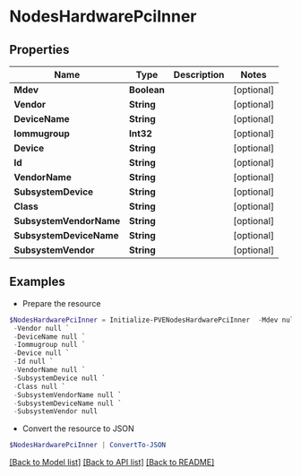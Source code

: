 # NodesHardwarePciInner
## Properties

Name | Type | Description | Notes
------------ | ------------- | ------------- | -------------
**Mdev** | **Boolean** |  | [optional] 
**Vendor** | **String** |  | [optional] 
**DeviceName** | **String** |  | [optional] 
**Iommugroup** | **Int32** |  | [optional] 
**Device** | **String** |  | [optional] 
**Id** | **String** |  | [optional] 
**VendorName** | **String** |  | [optional] 
**SubsystemDevice** | **String** |  | [optional] 
**Class** | **String** |  | [optional] 
**SubsystemVendorName** | **String** |  | [optional] 
**SubsystemDeviceName** | **String** |  | [optional] 
**SubsystemVendor** | **String** |  | [optional] 

## Examples

- Prepare the resource
```powershell
$NodesHardwarePciInner = Initialize-PVENodesHardwarePciInner  -Mdev null `
 -Vendor null `
 -DeviceName null `
 -Iommugroup null `
 -Device null `
 -Id null `
 -VendorName null `
 -SubsystemDevice null `
 -Class null `
 -SubsystemVendorName null `
 -SubsystemDeviceName null `
 -SubsystemVendor null
```

- Convert the resource to JSON
```powershell
$NodesHardwarePciInner | ConvertTo-JSON
```

[[Back to Model list]](../README.md#documentation-for-models) [[Back to API list]](../README.md#documentation-for-api-endpoints) [[Back to README]](../README.md)

